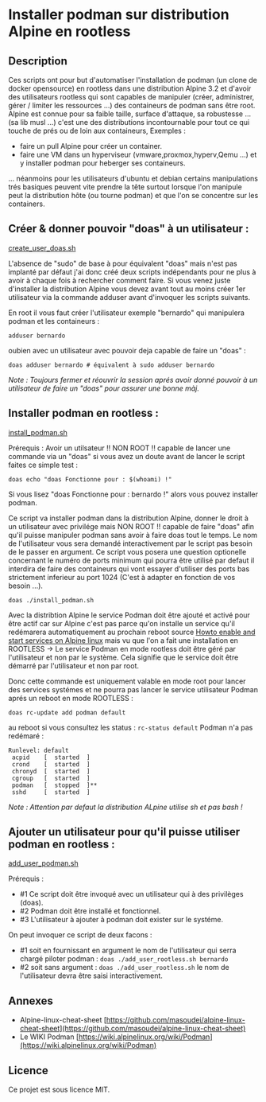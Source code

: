 # Installer podman sur distribution Alpine en rootless

## Description

Ces scripts ont pour but d'automatiser l'installation de podman (un clone de docker opensource) en rootless dans une distribution Alpine 3.2 et d'avoir des utilisateurs rootless qui sont capables de manipuler (créer, administrer, gérer / limiter les ressources ...)  des containeurs de podman sans être root. Alpine est connue pour sa faible taille, surface d'attaque, sa robustesse ... (sa lib musl ...) c'est une des distributions incontournable pour tout ce qui touche de prés ou de loin aux containeurs, Exemples :

- faire un pull Alpine pour créer un container.
- faire une VM dans un hyperviseur (vmware,proxmox,hyperv,Qemu ...) et y installer podman pour heberger ses containeurs.

... néanmoins pour les utilisateurs d'ubuntu et debian certains manipulations trés basiques peuvent vite prendre la tête surtout lorsque l'on manipule peut la distribution hôte (ou tourne podman) et que l'on se concentre sur les containers.

## Créer & donner pouvoir "doas" à un utilisateur :

[create_user_doas.sh](create_user_doas.sh)

L'absence de "sudo" de base à pour équivalent "doas" mais n'est pas implanté par défaut j'ai donc créé deux scripts indépendants pour ne plus à avoir à chaque fois à rechercher comment faire. Si vous venez juste d'installer la distribution Alpine vous devez avant tout au moins créer 1er utilisateur via la commande adduser avant d'invoquer les scripts suivants. 

En root il vous faut créer l'utilisateur exemple "bernardo" qui manipulera podman et les containeurs :

```
adduser bernardo
```

oubien avec un utilisateur avec pouvoir deja capable de faire un "doas" :

```
doas adduser bernardo # équivalent à sudo adduser bernardo
```

_Note : Toujours fermer et réouvrir la session aprés avoir donné pouvoir à un utilisateur de faire un "doas" pour assurer une bonne màj._


## Installer podman en rootless :

[install_podman.sh](install_podman.sh)

Prérequis : Avoir un utilsateur !! NON ROOT !! capable de lancer une commande via un "doas" si vous avez un doute avant de lancer le script faites ce simple test :

```
doas echo "doas Fonctionne pour : $(whoami) !"
```

Si vous lisez "doas Fonctionne pour : bernardo !" alors vous pouvez installer podman.


Ce script va installer podman dans la distribution Alpine, donner le droit à un utilisateur avec privilége mais NON ROOT !! capable de faire "doas" afin qu'il puisse manipuler podman sans avoir à faire doas tout le temps. Le nom de l'utilisateur vous sera demandé interactivement par le script pas besoin de le passer en argument.
Ce script vous posera une question optionelle concernant le numéro de ports minimum qui pourra être utilisé par defaut il interdira de faire des containeurs qui vont essayer d'utiliser des ports bas strictement inferieur au port 1024 (C'est à adapter en fonction de vos besoin ...).

```
doas ./install_podman.sh
```

Avec la distribtion Alpine le service Podman doit être ajouté et activé pour être actif car sur Alpine c'est pas parce qu'on installe un service qu'il redémarera automatiquement au prochain reboot source [Howto enable and start services on Alpine linux](https://www.cyberciti.biz/faq/how-to-enable-and-start-services-on-alpine-linux/) mais vu que l'on a fait une installation en ROOTLESS -> Le service Podman en mode rootless doit être géré par l'utilisateur et non par le système. Cela signifie que le service doit être démarré par l'utilisateur et non par root.

Donc cette commande est uniquement valable en mode root pour lancer des services systémes et ne pourra pas lancer le service utilisateur Podman aprés un reboot en mode ROOTLESS :
```
doas rc-update add podman default
```
au reboot si vous consultez les status : ```rc-status default``` Podman n'a pas redémaré :
```
Runlevel: default
 acpid    [  started  ]
 crond    [  started  ]
 chronyd  [  started  ]
 cgroup   [  started  ]
 podman   [  stopped  ]**
 sshd     [  started  ]
```


_Note : Attention par defaut la distribution ALpine utilise sh et pas bash !_

## Ajouter un utilisateur pour qu'il puisse utiliser podman en rootless :
[add_user_podman.sh](add_user_rootless.sh)

Prérequis : 
- #1 Ce script doit être invoqué avec un utilisateur qui à des privilèges (doas). 
- #2 Podman doit être installé et fonctionnel.
- #3 L'utilisateur à ajouter à podman doit exister sur le systéme.

On peut invoquer ce script de deux facons :
- #1 soit en fournissant en argument le nom de l'utilisateur qui serra chargé piloter podman : ```doas ./add_user_rootless.sh bernardo```
- #2 soit sans argument : ```doas ./add_user_rootless.sh```  le nom de l'utilisateur devra être saisi interactivement.

## Annexes  
- Alpine-linux-cheat-sheet [https://github.com/masoudei/alpine-linux-cheat-sheet](https://github.com/masoudei/alpine-linux-cheat-sheet)
- Le WIKI Podman [https://wiki.alpinelinux.org/wiki/Podman](https://wiki.alpinelinux.org/wiki/Podman)

## Licence
Ce projet est sous licence MIT.
